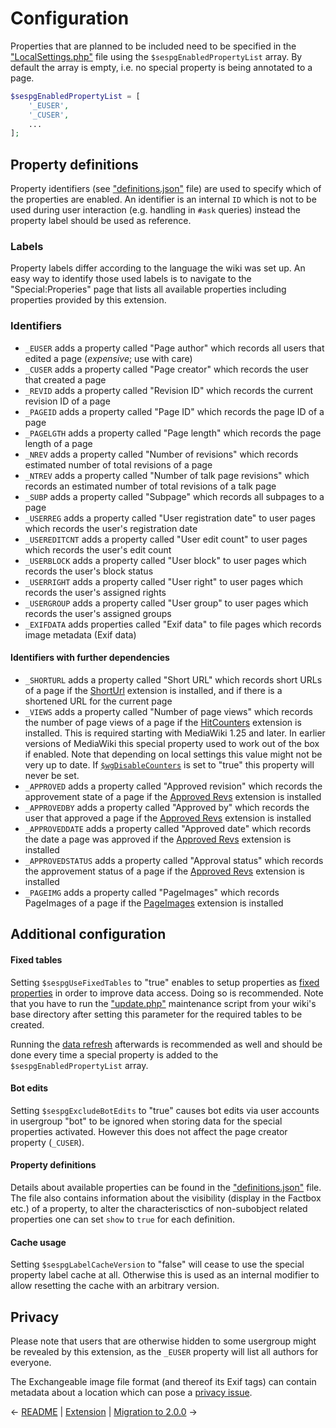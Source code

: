 
# Configuration

Properties that are planned to be included need to be specified in the ["LocalSettings.php"][mw-localsettings] file using the `$sespgEnabledPropertyList` array. By default the array is empty, i.e. no special property is being annotated to a page.

```php
$sespgEnabledPropertyList = [
	'_EUSER',
	'_CUSER',
	...
];
```
## Property definitions

Property identifiers (see ["definitions.json"](/data/definitions.json) file) are used to specify which of the properties are enabled. An identifier is an internal `ID` which is not to be used during user interaction (e.g. handling in `#ask` queries) instead the property label should be used as reference.

### Labels

Property labels differ according to the language the wiki was set up. An easy way to identify those used labels is to navigate to the "Special:Properies" page that lists all available properties including properties provided by this extension.

### Identifiers

- `_EUSER` adds a property called "Page author" which records all users that edited a page (*expensive*; use with care)
- `_CUSER` adds a property called "Page creator" which records the user that created a page
- `_REVID` adds a property called "Revision ID" which records the current revision ID of a page
- `_PAGEID` adds a property called "Page ID" which records the page ID of a page
- `_PAGELGTH` adds a property called "Page length" which records the page length of a page
- `_NREV` adds a property called "Number of revisions" which records estimated number of total revisions of a page
- `_NTREV` adds a property called "Number of talk page revisions" which records an estimated number of total revisions of a talk page
- `_SUBP` adds a property called "Subpage" which records all subpages to a page
- `_USERREG` adds a property called "User registration date" to user pages which records the user's registration date
- `_USEREDITCNT` adds a property called "User edit count" to user pages which records the user's edit count
- `_USERBLOCK` adds a property called "User block" to user pages which records the user's block status
- `_USERRIGHT` adds a property called "User right" to user pages which records the user's assigned rights
- `_USERGROUP` adds a property called "User group" to user pages which records the user's assigned groups
- `_EXIFDATA` adds properties called "Exif data" to file pages which records image metadata (Exif data)

#### Identifiers with further dependencies

- `_SHORTURL` adds a property called "Short URL" which records short URLs of a page if the [ShortUrl][ShortUrl] extension is installed, and if there is a shortened URL for the current page
- `_VIEWS` adds a property called "Number of page views" which records the number of page views of a page if the [HitCounters][HitCounters] extension is installed. This is required starting with MediaWiki 1.25 and later. In earlier versions of MediaWiki this special property used to work out of the box if enabled. Note that depending on local settings this value might not be very up to date. If [`$wgDisableCounters`][$wgDisableCounters] is set to "true" this property will never be set.
- `_APPROVED` adds a property called "Approved revision" which records the approvement state of a page if the [Approved Revs][Approved Revs] extension is installed
- `_APPROVEDBY` adds a property called "Approved by" which records the user that approved a page if the [Approved Revs][Approved Revs] extension is installed
- `_APPROVEDDATE` adds a property called "Approved date" which records the date a page was approved if the [Approved Revs][Approved Revs] extension is installed
- `_APPROVEDSTATUS` adds a property called "Approval status" which records the approvement status of a page if the [Approved Revs][Approved Revs] extension is installed
- `_PAGEIMG` adds a property called "PageImages" which records PageImages of a page if the [PageImages][PageImages] extension is installed

## Additional configuration

#### Fixed tables

Setting `$sespgUseFixedTables` to "true" enables to setup properties as [fixed properties][fixedprop] in order to
improve data access. Doing so is recommended. Note that you have to run the ["update.php"][mw-update] maintenance script
from your wiki's base directory after setting this parameter for the required tables to be created.

Running the [data refresh][data-refresh] afterwards is recommended as well and should be done every time a special property
is added to the `$sespgEnabledPropertyList` array.

#### Bot edits

Setting `$sespgExcludeBotEdits` to "true" causes bot edits via user accounts in usergroup "bot" to be ignored when storing
data for the special properties activated. However this does not affect the page creator property (`_CUSER`).

#### Property definitions

Details about available properties can be found in the ["definitions.json"](/data/definitions.json) file. The file also contains information about the visibility (display in the Factbox etc.) of a property, to alter the characterisctics of non-subobject related properties one can set `show` to `true` for each definition.

#### Cache usage

Setting `$sespgLabelCacheVersion` to "false" will cease to use the special property label cache at all. Otherwise this is
used as an internal modifier to allow resetting the cache with an arbitrary version.

## Privacy

Please note that users that are otherwise hidden to some usergroup might be revealed by this extension, as the `_EUSER`
property will list all authors for everyone.

The Exchangeable image file format (and thereof its Exif tags) can contain metadata about a location which can pose
a [privacy issue][privacy].

&larr; [README](README.md) | [Extension](01-extension.md) | [Migration to 2.0.0](migration-to-200.md) &rarr;

[smw]: https://www.semantic-mediawiki.org/wiki/Semantic_MediaWiki
[subobject]: https://semantic-mediawiki.org/wiki/Subobject
[$wgDisableCounters]: https://www.mediawiki.org/wiki/Manual:$wgDisableCounters
[privacy]: https://en.wikipedia.org/wiki/Exchangeable_image_file_format#Privacy_and_security
[mw-testing]: https://www.mediawiki.org/wiki/Manual:PHP_unit_testing
[fixedprop]: https://www.semantic-mediawiki.org/wiki/Help:Fixed_properties
[MIME type]: https://semantic-mediawiki.org/wiki/Help:Special_property_MIME_type
[Media type]: https://semantic-mediawiki.org/wiki/Help:Special_property_Media_type
[ShortUrl]: https://www.mediawiki.org/wiki/Extension:ShortUrl
[HitCounters]: https://www.mediawiki.org/wiki/Extension:HitCounters
[Approved Revs]: https://www.mediawiki.org/wiki/Extension:Approved_Revs
[data-refresh]: https://www.semantic-mediawiki.org/wiki/Help:Maintenance_script_rebuildData.php
[PageImages]: https://www.mediawiki.org/wiki/Extension:PageImages
[mw-update]: https://www.mediawiki.org/wiki/Manual:Update.php
[mw-localsettings]: https://www.mediawiki.org/wiki/Localsettings
[mw-contentlang]: https://www.mediawiki.org/wiki/Content_language
